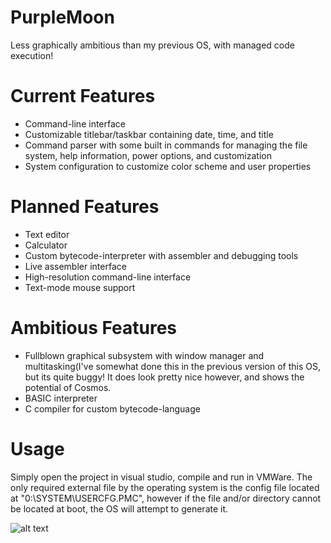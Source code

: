 # PurpleMoon
  Less graphically ambitious than my previous OS, with managed code execution!

# Current Features
- Command-line interface
- Customizable titlebar/taskbar containing date, time, and title
- Command parser with some built in commands for managing the file system, help information, power options, and customization
- System configuration to customize color scheme and user properties

# Planned Features
- Text editor
- Calculator
- Custom bytecode-interpreter with assembler and debugging tools
- Live assembler interface
- High-resolution command-line interface
- Text-mode mouse support

# Ambitious Features
- Fullblown graphical subsystem with window manager and multitasking(I've somewhat done this in the previous version of this OS,
      but its quite buggy! It does look pretty nice however, and shows the potential of Cosmos.
- BASIC interpreter
- C compiler for custom bytecode-language


# Usage
  Simply open the project in visual studio, compile and run in VMWare.
  The only required external file by the operating system is the config file located at "0:\SYSTEM\USERCFG.PMC", however
  if the file and/or directory cannot be located at boot, the OS will attempt to generate it.
  
![alt text](http://www.github.com/napalmtorch/PurpleMoon/Screenshot1.png)

